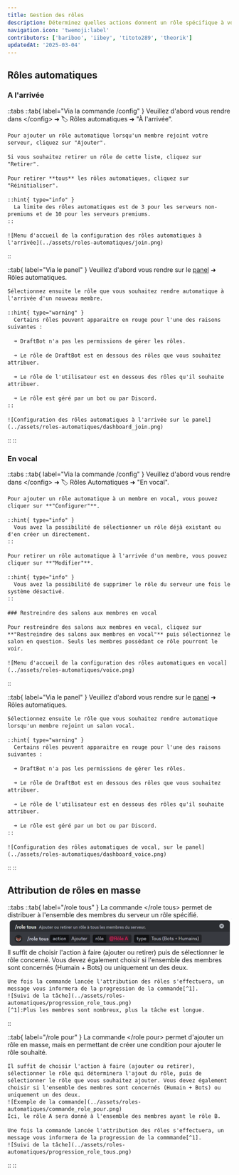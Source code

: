 ```yaml
---
title: Gestion des rôles
description: Déterminez quelles actions donnent un rôle spécifique à vos utilisateurs ou ajoutez en masse des rôles aux membres de votre serveur.
navigation.icon: 'twemoji:label'
contributors: ['bariboo', 'iibey', 'titoto289', 'theorik']
updatedAt: '2025-03-04'
---
```


## Rôles automatiques

### A l'arrivée

::tabs
  ::tab{ label="Via la commande /config" }
    Veuillez d'abord vous rendre dans \</config> ➜ 🏷️ Rôles automatiques ➜ "À l'arrivée".

    Pour ajouter un rôle automatique lorsqu'un membre rejoint votre serveur, cliquez sur "Ajouter".

    Si vous souhaitez retirer un rôle de cette liste, cliquez sur "Retirer".

    Pour retirer **tous** les rôles automatiques, cliquez sur "Réinitialiser".

    ::hint{ type="info" }
      La limite des rôles automatiques est de 3 pour les serveurs non-premiums et de 10 pour les serveurs premiums.
    ::

    ![Menu d'accueil de la configuration des rôles automatiques à l'arrivée](../assets/roles-automatiques/join.png)
  ::

  ::tab{ label="Via le panel" }
    Veuillez d'abord vous rendre sur le [panel](/dashboard/first/autoroles) ➜ Rôles automatiques.

    Sélectionnez ensuite le rôle que vous souhaitez rendre automatique à l'arrivée d'un nouveau membre.

    ::hint{ type="warning" }
      Certains rôles peuvent apparaitre en rouge pour l'une des raisons suivantes :

      ➜ DraftBot n'a pas les permissions de gérer les rôles.

      ➜ Le rôle de DraftBot est en dessous des rôles que vous souhaitez attribuer.

      ➜ Le rôle de l'utilisateur est en dessous des rôles qu'il souhaite attribuer.

      ➜ Le rôle est géré par un bot ou par Discord.
    ::

    ![Configuration des rôles automatiques à l'arrivée sur le panel](../assets/roles-automatiques/dashboard_join.png)
  ::
::

### En vocal

::tabs
  ::tab{ label="Via la commande /config" }
    Veuillez d'abord vous rendre dans \</config> ➜ 🏷️ Rôles Automatiques ➜ "En vocal".

    Pour ajouter un rôle automatique à un membre en vocal, vous pouvez cliquer sur **"Configurer"**.

    ::hint{ type="info" }
      Vous avez la possibilité de sélectionner un rôle déjà existant ou d'en créer un directement.
    ::

    Pour retirer un rôle automatique à l'arrivée d'un membre, vous pouvez cliquer sur **"Modifier"**.

    ::hint{ type="info" }
      Vous avez la possibilité de supprimer le rôle du serveur une fois le système désactivé.
    ::

    ### Restreindre des salons aux membres en vocal

    Pour restreindre des salons aux membres en vocal, cliquez sur **"Restreindre des salons aux membres en vocal"** puis sélectionnez le salon en question. Seuls les membres possédant ce rôle pourront le voir.

    ![Menu d'accueil de la configuration des rôles automatiques en vocal](../assets/roles-automatiques/voice.png)
  ::

  ::tab{ label="Via le panel" }
    Veuillez d'abord vous rendre sur le [panel](/dashboard/user) ➜ Rôles automatiques.

    Sélectionnez ensuite le rôle que vous souhaitez rendre automatique lorsqu'un membre rejoint un salon vocal.

    ::hint{ type="warning" }
      Certains rôles peuvent apparaitre en rouge pour l'une des raisons suivantes :

      ➜ DraftBot n'a pas les permissions de gérer les rôles.

      ➜ Le rôle de DraftBot est en dessous des rôles que vous souhaitez attribuer.

      ➜ Le rôle de l'utilisateur est en dessous des rôles qu'il souhaite attribuer.

      ➜ Le rôle est géré par un bot ou par Discord.
    ::

    ![Configuration des rôles automatiques de vocal, sur le panel](../assets/roles-automatiques/dashboard_voice.png)
  ::
::

## Attribution de rôles en masse

::tabs
  ::tab{ label="/role tous" }
    La commande \</role tous> permet de distribuer à l'ensemble des membres du serveur un rôle spécifié.
    ![Exemple de la commande](../assets/roles-automatiques/commande_role_tous.png)
    Il suffit de choisir l'action à faire (ajouter ou retirer) puis de sélectionner le rôle concerné. Vous devez également choisir si l'ensemble des membres sont concernés (Humain + Bots) ou uniquement un des deux.

    Une fois la commande lancée l'attribution des rôles s'effectuera, un message vous informera de la progression de la commande[^1].
    ![Suivi de la tâche](../assets/roles-automatiques/progression_role_tous.png)
    [^1]:Plus les membres sont nombreux, plus la tâche est longue.
  ::

  ::tab{ label="/role pour" }
    La commande \</role pour> permet d'ajouter un rôle en masse, mais en permettant de créer une condition pour ajouter le rôle souhaité.

    Il suffit de choisir l'action à faire (ajouter ou retirer), sélectionner le rôle qui déterminera l'ajout du rôle, puis de sélectionner le rôle que vous souhaitez ajouter. Vous devez également choisir si l'ensemble des membres sont concernés (Humain + Bots) ou uniquement un des deux.
    ![Exemple de la commande](../assets/roles-automatiques/commande_role_pour.png)
    Ici, le rôle A sera donné à l'ensemble des membres ayant le rôle B.

    Une fois la commande lancée l'attribution des rôles s'effectuera, un message vous informera de la progression de la commmande[^1].
    ![Suivi de la tâche](../assets/roles-automatiques/progression_role_tous.png)
  ::
::
